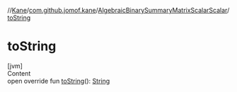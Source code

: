 //[Kane](../../index.md)/[com.github.jomof.kane](../index.md)/[AlgebraicBinarySummaryMatrixScalarScalar](index.md)/[toString](to-string.md)



# toString  
[jvm]  
Content  
open override fun [toString](to-string.md)(): [String](https://kotlinlang.org/api/latest/jvm/stdlib/kotlin/-string/index.html)  



